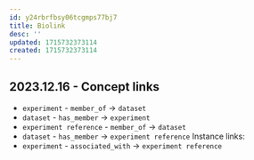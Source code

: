 ```yaml
---
id: y24rbrfbsy06tcgmps77bj7
title: Biolink
desc: ''
updated: 1715732373114
created: 1715732373114
---
```

## 2023.12.16 - Concept links

- `experiment` - `member_of` -> `dataset`  
- `dataset` - `has_member` -> `experiment`
- `experiment reference` - `member_of` -> `dataset`
- `dataset` - `has_member` -> `experiment reference`
Instance links:
- `experiment` - `associated_with` ->  `experiment reference`
